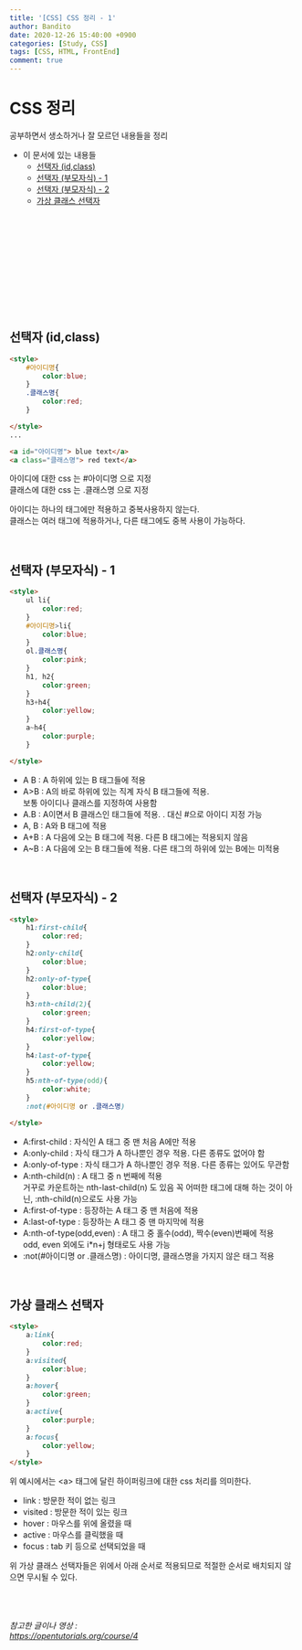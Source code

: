```yaml
---
title: '[CSS] CSS 정리 - 1'
author: Bandito
date: 2020-12-26 15:40:00 +0900
categories: [Study, CSS]
tags: [CSS, HTML, FrontEnd]
comment: true
---
```


# CSS 정리 

공부하면서 생소하거나 잘 모르던 내용들을 정리

+ 이 문서에 있는 내용들
    - [선택자 (id,class)](#선택자-idclass)
    - [선택자 (부모자식) - 1](#선택자-부모자식---1)
    - [선택자 (부모자식) - 2](#선택자-부모자식---2)
    - [가상 클래스 선택자](#가상-클래스-선택자)

<br/><br/><br/><br/><br/><br/><br/><br/><br/><br/>

## 선택자 (id,class)
```html
<style>
    #아이디명{
        color:blue;
    }
    .클래스명{
        color:red;
    }

</style>
...

<a id="아이디명"> blue text</a>
<a class="클래스명"> red text</a>
```

아이디에 대한 css 는 #아이디명 으로 지정    
클래스에 대한 css 는 .클래스명 으로 지정     

아이디는 하나의 태그에만 적용하고 중복사용하지 않는다.   
클래스는 여러 태그에 적용하거나, 다른 태그에도 중복 사용이 가능하다.   

<br/>

## 선택자 (부모자식) - 1
```html
<style>
    ul li{
        color:red;
    }
    #아이디명>li{
        color:blue;
    }
    ol.클래스명{
        color:pink;
    }
    h1, h2{
        color:green;
    }
    h3+h4{
        color:yellow;
    }
    a~h4{
        color:purple;
    }

</style>
```

- A B : A 하위에 있는 B 태그들에 적용
- A>B : A의 바로 하위에 있는 직계 자식 B 태그들에 적용.    
        보통 아이디나 클래스를 지정하여 사용함
- A.B : A이면서 B 클래스인 태그들에 적용. . 대신 #으로 아이디 지정 가능
- A, B : A와 B 태그에 적용 
- A+B : A 다음에 오는 B 태그에 적용. 다른 B 태그에는 적용되지 않음 
- A~B : A 다음에 오는 B 태그들에 적용. 
        다른 태그의 하위에 있는 B에는 미적용

<br/>

## 선택자 (부모자식) - 2
```html
<style>
    h1:first-child{
        color:red;
    }
    h2:only-child{
        color:blue;
    }
    h2:only-of-type{
        color:blue;
    }
    h3:nth-child(2){
        color:green;
    }
    h4:first-of-type{
        color:yellow;
    }
    h4:last-of-type{
        color:yellow;
    }
    h5:nth-of-type(odd){
        color:white;
    }
    :not(#아이디명 or .클래스명)

</style>
```

+ A:first-child : 자식인 A 태그 중 맨 처음 A에만 적용
+ A:only-child : 자식 태그가 A 하나뿐인 경우 적용. 다른 종류도 없어야 함
+ A:only-of-type : 자식 태그가 A 하나뿐인 경우 적용. 다른 종류는 있어도 무관함 
+ A:nth-child(n) : A 태그 중 n 번째에 적용  
    거꾸로 카운트하는 nth-last-child(n) 도 있음
    꼭 어떠한 태그에 대해 하는 것이 아닌, :nth-child(n)으로도 사용 가능
+ A:first-of-type : 등장하는 A 태그 중 맨 처음에 적용
+ A:last-of-type : 등장하는 A 태그 중 맨 마지막에 적용
+ A:nth-of-type(odd,even) : A 태그 중 홀수(odd), 짝수(even)번째에 적용   
    odd, even 외에도 i*n+j 형태로도 사용 가능  
+ :not(#아이디명 or .클래스명) : 아이디명, 클래스명을 가지지 않은 태그 적용

<br/>

## 가상 클래스 선택자
```html
<style>
    a:link{
        color:red;
    }
    a:visited{
        color:blue;
    }
    a:hover{
        color:green;
    }
    a:active{
        color:purple;
    }
    a:focus{
        color:yellow;
    }
</style>
```

위 예시에서는 &lt;a&gt; 태그에 달린 하이퍼링크에 대한 css 처리를 의미한다.

- link : 방문한 적이 없는 링크
- visited : 방문한 적이 있는 링크
- hover : 마우스를 위에 올렸을 때
- active : 마우스를 클릭했을 때
- focus : tab 키 등으로 선택되었을 때 

위 가상 클래스 선택자들은 위에서 아래 순서로 적용되므로 적절한 순서로 배치되지 않으면 무시될 수 있다. 





<br/><br/><br/>
_참고한 글이나 영상 :_   
_<https://opentutorials.org/course/4>_   
